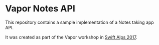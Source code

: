 # Vapor Notes API

This repository contains a sample implementation of a Notes taking app API.

It was created as part of the Vapor workshop in [Swift Alps 2017](https://theswiftalps.com/).

